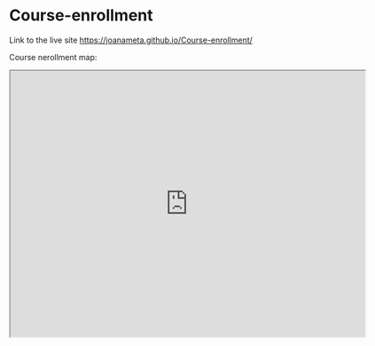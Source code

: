 # Course-enrollment


Link to the live site  https://joanameta.github.io/Course-enrollment/

Course nerollment map:

<iframe src="https://www.google.com/maps/d/u/1/embed?mid=1WK5KRRe6vqQ6CPV2uyuk9rh0roA" width="640" height="480"></iframe>

